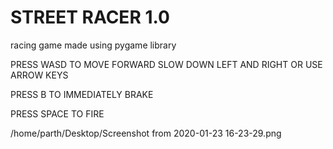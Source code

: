 # STREET RACER 1.0
racing game made using pygame library

PRESS WASD TO MOVE FORWARD SLOW DOWN LEFT AND RIGHT OR USE ARROW KEYS

PRESS B TO IMMEDIATELY BRAKE

PRESS SPACE TO FIRE

/home/parth/Desktop/Screenshot from 2020-01-23 16-23-29.png
